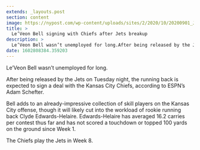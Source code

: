 ```yaml
--- 
extends: _layouts.post 
section: content 
image: https://nypost.com/wp-content/uploads/sites/2/2020/10/20200901_JetsCamp_005cs.jpg?quality=90&strip=all&w=1200 
title: > 
  Le’Veon Bell signing with Chiefs after Jets breakup 
description: > 
  Le’Veon Bell wasn’t unemployed for long.After being released by the Jets on Tuesday night, the running back is expected to sign a deal with the Kansas City Chiefs, according to ESPN’s Adam Schefter.Bell adds to an already-impressive collection of skill players on the Kansas City offense, though it will likely cut into the workload of rookie running back Clyde Edwards-Helaire.Edwards-Helaire has averaged 16.2 carries per contest thus far and has not scored a touchdown or topped 100 yards on the ground since Week 1.The Chiefs play the Jets in Week 8. 
date: 1602808384.359203 
--- 
```

Le’Veon Bell wasn’t unemployed for long.

After being released by the Jets on Tuesday night, the running back is expected to sign a deal with the Kansas City Chiefs, according to ESPN’s Adam Schefter.

Bell adds to an already-impressive collection of skill players on the Kansas City offense, though it will likely cut into the workload of rookie running back Clyde Edwards-Helaire. Edwards-Helaire has averaged 16.2 carries per contest thus far and has not scored a touchdown or topped 100 yards on the ground since Week 1.

The Chiefs play the Jets in Week 8.